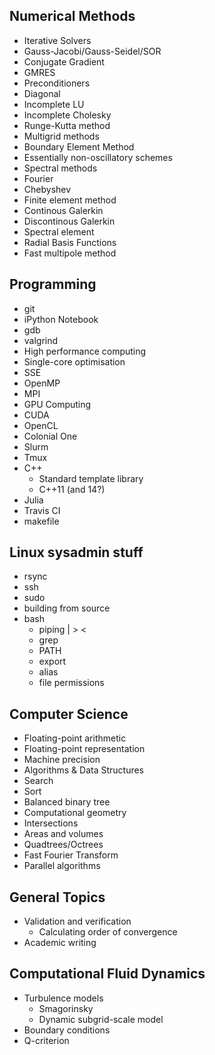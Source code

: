 Numerical Methods
-----------------
* Iterative Solvers
 * Gauss-Jacobi/Gauss-Seidel/SOR
 * Conjugate Gradient
 * GMRES
* Preconditioners
 * Diagonal
 * Incomplete LU 
 * Incomplete Cholesky
* Runge-Kutta method
* Multigrid methods
* Boundary Element Method
* Essentially non-oscillatory schemes
* Spectral methods
 * Fourier
 * Chebyshev 
* Finite element method
 * Continous Galerkin
 * Discontinous Galerkin
 * Spectral element
* Radial Basis Functions
* Fast multipole method

Programming
-----------
* git
* iPython Notebook
* gdb
* valgrind
* High performance computing
 * Single-core optimisation
 * SSE
 * OpenMP
 * MPI
* GPU Computing
 * CUDA
 * OpenCL
* Colonial One
 * Slurm
 * Tmux
* C++
  * Standard template library
  * C++11 (and 14?)
* Julia
* Travis CI
* makefile

Linux sysadmin stuff
--------------------
* rsync
* ssh
* sudo
* building from source
* bash
    * piping | > <
    * grep
    * PATH
    * export
    * alias
    * file permissions

Computer Science
----------------
* Floating-point arithmetic
 * Floating-point representation
 * Machine precision
* Algorithms & Data Structures
 * Search
 * Sort
 * Balanced binary tree
* Computational geometry
 * Intersections
 * Areas and volumes
 * Quadtrees/Octrees
* Fast Fourier Transform
* Parallel algorithms

General Topics
--------------
* Validation and verification
  * Calculating order of convergence
* Academic writing

Computational Fluid Dynamics
----------------------------
* Turbulence models
  * Smagorinsky
  * Dynamic subgrid-scale model
* Boundary conditions
* Q-criterion
